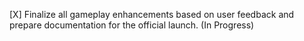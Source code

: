 [X] Finalize all gameplay enhancements based on user feedback and prepare documentation for the official launch. (In Progress)
